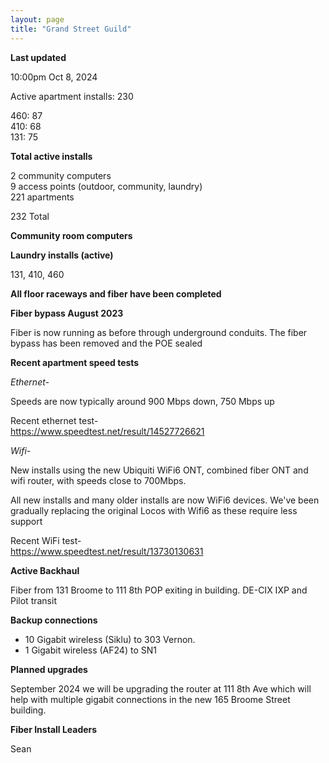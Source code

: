 ```yaml
---
layout: page
title: "Grand Street Guild"
---
```

**Last updated**

10:00pm Oct 8, 2024
 
Active apartment installs: 230  

460: 87   
410: 68   
131: 75   

**Total active installs**

2 community computers   
9 access points (outdoor, community, laundry)   
221 apartments  

232 Total 
 

**Community room computers**


**Laundry installs (active)**

131, 410, 460


**All floor raceways and fiber have been completed**

**Fiber bypass August 2023**

Fiber is now running as before through underground conduits. The fiber bypass has been removed and the POE sealed

**Recent apartment speed tests**

*Ethernet-*

Speeds are now typically around 900 Mbps down, 750 Mbps up  

Recent ethernet test-  
https://www.speedtest.net/result/14527726621

*Wifi-*

New installs using the new Ubiquiti WiFi6 ONT, combined fiber ONT and wifi router, with speeds close to 700Mbps.  

All new installs and many older installs are now WiFi6 devices. We've been gradually replacing the original Locos with Wifi6 as these require less support

Recent WiFi test-  
https://www.speedtest.net/result/13730130631

**Active Backhaul**

Fiber from 131 Broome to 111 8th POP exiting in building. DE-CIX IXP and Pilot transit

**Backup connections**

- 10 Gigabit wireless (Siklu) to 303 Vernon. 
- 1 Gigabit wireless (AF24) to SN1

**Planned upgrades**

September 2024 we will be upgrading the router at 111 8th Ave which will help with multiple gigabit connections in the new 165 Broome Street building. 


**Fiber Install Leaders**  

Sean







